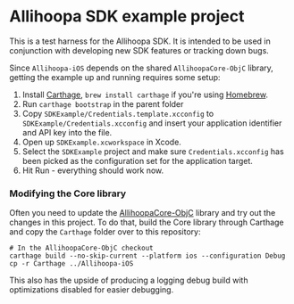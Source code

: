 # Allihoopa SDK example project

This is a test harness for the Allihoopa SDK. It is intended to be used in
conjunction with developing new SDK features or tracking down bugs.

Since `Allihoopa-iOS` depends on the shared `AllihoopaCore-ObjC` library,
getting the example up and running requires some setup:

1. Install [Carthage], `brew install carthage` if you're using [Homebrew].
2. Run `carthage bootstrap` in the parent folder
3. Copy `SDKExample/Credentials.template.xcconfig` to
   `SDKExample/Credentials.xcconfig` and insert your application identifier and
   API key into the file.
4. Open up `SDKExample.xcworkspace` in Xcode.
5. Select the `SDKExample` project and make sure `Credentials.xcconfig` has been
   picked as the configuration set for the application target.
6. Hit Run - everything should work now.


### Modifying the Core library

Often you need to update the [AllihoopaCore-ObjC] library and try out the
changes in this project. To do that, build the Core library through Carthage and copy the `Carthage` folder over to this repository:

```
# In the AllihoopaCore-ObjC checkout
carthage build --no-skip-current --platform ios --configuration Debug
cp -r Carthage ../Allihoopa-iOS
```

This also has the upside of producing a logging debug build with optimizations
disabled for easier debugging.


[Carthage]: https://github.com/carthage/carthage
[Homebrew]: http://brew.sh
[AllihoopaCore-ObjC]: https://github.com/allihoopa/AllihoopaCore-ObjC
